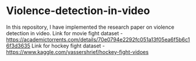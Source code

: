 # Violence-detection-in-video
In this repository, I have implemented the research paper on violence detection in video.
Link for movie fight dataset - https://academictorrents.com/details/70e0794e2292fc051a13f05ea6f5b6c16f3d3635
Link for hockey fight dataset - https://www.kaggle.com/yassershrief/hockey-fight-vidoes

